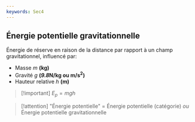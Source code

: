 ```yaml
---
keywords: Sec4
---
```


## Énergie potentielle gravitationnelle

Énergie de réserve en raison de la distance par rapport à un champ gravitationnel, influencé par:

- Masse *m* **(kg)**
- Gravité *g* **(*9.8*N/kg ou m/s<sup>2</sup>)**
- Hauteur relative *h* **(m)**

> [!important] $E_p = mgh$

> [!attention] "Énergie potentielle" = Énergie potentielle (catégorie) *ou* Énergie potentielle gravitationnelle